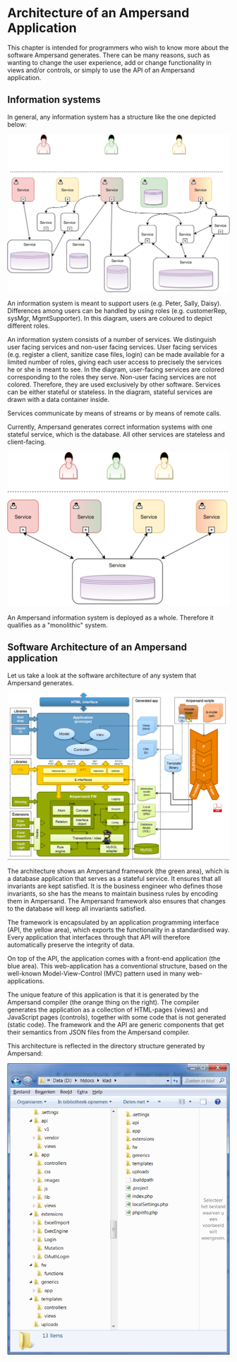# Architecture of an Ampersand Application

This chapter is intended for programmers who wish to know more about the software Ampersand generates. There can be many reasons, such as wanting to change the user experience, add or change functionality in views and/or controls, or simply to use the API of an Ampersand application.

## Information systems

In general, any information system has a structure like the one depicted below:

![Structure of an information system](../.gitbook/assets/structure-of-an-information-system.svg)

An information system is meant to support users \(e.g. Peter, Sally, Daisy\). Differences among users can be handled by using roles \(e.g. customerRep, sysMgr, MgmtSupporter\). In this diagram, users are coloured to depict different roles. 

An information system consists of a number of services. We distinguish user facing services and non-user facing services. User facing services \(e.g. register a client, sanitize case files, login\) can be made available for a limited number of roles, giving each user access to precisely the services he or she is meant to see. In the diagram, user-facing services are colored corresponding to the roles they serve. Non-user facing services are not colored. Therefore, they are used exclusively by other software. Services can be either stateful or stateless. In the diagram, stateful services are drawn with a data container inside.

Services communicate by means of streams or by means of remote calls.

Currently, Ampersand generates correct information systems with one stateful service, which is the database. All other services are stateless and client-facing.

![Structure of an Ampersand Information System](../.gitbook/assets/monolithic-information-system.svg)

An Ampersand information system is deployed as a whole. Therefore it qualifies as a "monolithic" system.

## Software Architecture of an Ampersand application

Let us take a look at the software architecture of any system that Ampersand generates.

![Architecture diagram](../.gitbook/assets/architectuur-ampersand-fw.png)

The architecture shows an Ampersand framework \(the green area\), which is a database application that serves as a stateful service. It ensures that all invariants are kept satisfied. It is the business engineer who defines those invariants, so she has the means to maintain business rules by encoding them in Ampersand. The Ampersand framework also ensures that changes to the database will keep all invariants satisfied. 

The framework is encapsulated by an application programming interface \(API, the yellow area\), which exports the functionality in a standardised way. Every application that interfaces through that API will therefore automatically preserve the integrity of data.

On top of the API, the application comes with a front-end application \(the blue area\). This web-application has a conventional structure, based on the well-known Model-View-Control \(MVC\) pattern used in many web-applications.

The unique feature of this application is that it is generated by the Ampersand compiler \(the orange thing on the right\). The compiler generates the application as a collection of HTML-pages \(views\) and JavaScript pages \(controls\), together with some code that is not generated \(static code\). The framework and the API are generic components that get their semantics from JSON files from the Ampersand compiler.

This architecture is reflected in the directory structure generated by Ampersand: 

![](../.gitbook/assets/directory-structure.png)

